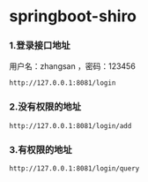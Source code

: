 # springboot-shiro

### 1.登录接口地址

用户名：zhangsan ，密码：123456

~~~
http://127.0.0.1:8081/login
~~~

### 2.没有权限的地址

~~~
http://127.0.0.1:8081/login/add
~~~

### 3.有权限的地址

~~~
http://127.0.0.1:8081/login/query
~~~

